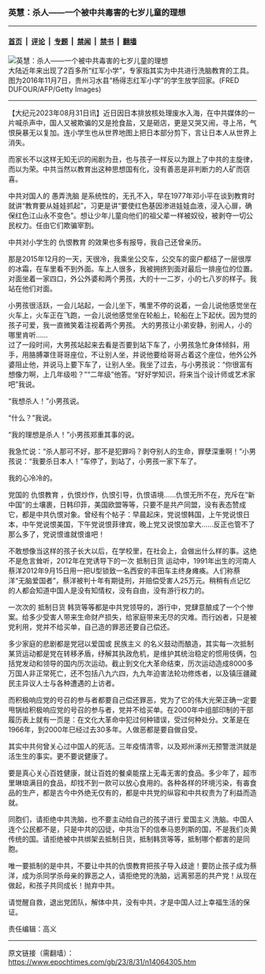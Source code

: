 ### 英慧：杀人——一个被中共毒害的七岁儿童的理想

---

#### [首页](../../../..?n14064305) &nbsp;|&nbsp; [评论](../../../../../epoch-comment?n14064305) &nbsp;|&nbsp; [专题](../../../../../epoch-special?n14064305) &nbsp;|&nbsp; [禁闻](../../../../../epoch-news?n14064305) &nbsp;|&nbsp; [禁书](../../../../../books?n14064305) &nbsp;|&nbsp; [翻墙](https://github.com/gfw-breaker/nogfw/blob/master/README.md?n14064305)


<div><img alt="英慧：杀人——一个被中共毒害的七岁儿童的理想" class="attachment-djy_600_400 size-djy_600_400 wp-post-image" src="https://i.epochtimes.com/assets/uploads/2017/10/GettyImages-635003132-600x400.jpg"/>
<div class="caption">
 大陆近年来出现了2百多所“红军小学”，专家指其实为中共进行洗脑教育的工具。图为2016年11月7日，贵州习水县“杨得志红军小学”的学生放学回家。(FRED DUFOUR/AFP/Getty Images)
</div></div><hr/><div class="post_content" id="artbody" itemprop="articleBody">
 <!-- article content begin -->
 <p>
  【大纪元2023年08月31日讯】近日因日本排放核处理废水入海，在中共媒体的一片喊杀声中，国人又被欺骗的又是抢食盐，又是砸店，更是又哭又闹，寻上吊，气恨戾暴无以复加。连小学生也从世界地图上把日本部分剪下，言让日本人从世界上消失。
 </p>
 <p>
  而家长不以这样无知无识的闹剧为丑，也与孩子一样反以为跟上了中共的主旋律，而以为荣。中共当然以教育出这种思想国有化，没有善恶是非判断力的人矿而窃喜。
 </p>
 <p>
  中共对国人的
  <ok href="https://www.epochtimes.com/gb/tag/%E6%84%9A%E5%BC%84%E6%B4%97%E8%84%91.html">
   愚弄洗脑
  </ok>
  是系统性的，无孔不入，早在1977年邓小平在谈到教育时就讲“教育要从娃娃抓起”，习更是讲“要使红色基因渗进娃娃血液，浸入心扉，确保红色江山永不变色”。想让少年儿童向他们的祖父辈一样被奴役，被剥夺一切公民权力。任由它们欺骗宰割。
 </p>
 <p>
  中共对小学生的
  <ok href="https://www.epochtimes.com/gb/tag/%E4%BB%87%E6%81%A8%E6%95%99%E8%82%B2.html">
   仇恨教育
  </ok>
  的效果也多有报导，我自己还曾亲历。
 </p>
 <p>
  那是2015年12月的一天，天很冷，我乘坐公交车，公交车的窗户都结了一层很厚的冰霜，在车里看不到外面。车上人很多，我被拥挤到面对最后一排座位的位置。 对面坐着一家四口，外公外婆和两个男孩，大的十一二岁，小的七八岁的样子。我站在他们对面。
 </p>
 <p>
  小男孩很活跃，一会儿站起，一会儿坐下，嘴里不停的说着，一会儿说他感觉坐在火车上，火车正在飞跑，一会儿说他感觉坐在轮船上，轮船在上下起伏。因为觉的孩子可爱，我一直微笑着注视着两个男孩。 大的男孩让小弟安静，别闹人，小的哪里肯听……
  <br/>
  过了一段时间，大男孩站起来去看是否要到站下车了，小男孩急忙身体倾斜，用手，用胳膊罩住哥哥座位，不让别人坐，并说他要给哥哥占着这个座位，他外公外婆阻止他，并说马上要下车了，让别人坐。我坐了过去，与小男孩说：“你很富有想像力啊，上几年级啦？”“二年级”他答。“好好学知识，将来当个设计师或艺术家吧”我说。
 </p>
 <p>
  “我想杀人！”小男孩说。
 </p>
 <p>
  “什么？”我说。
 </p>
 <p>
  “我的理想是杀人！”小男孩郑重其事的说。
 </p>
 <p>
  我急忙说：“杀人那可不好，那不是犯罪吗？剥夺别人的生命，罪孽深重啊！”小男孩说：“我要杀日本人！”车停了，到站了，小男孩一家下车了。
 </p>
 <p>
  我的心冷冷的。
 </p>
 <p>
  党国的
  <ok href="https://www.epochtimes.com/gb/tag/%E4%BB%87%E6%81%A8%E6%95%99%E8%82%B2.html">
   仇恨教育
  </ok>
  ，仇恨炒作，仇恨引导，仇恨语境……仇恨无所不在，充斥在“新中国”的土壤裹，日韩印菲，美国欧盟等等，只要不是共产同盟，没有表态赞成它，都是中共仇恨对象。曾经有个帖子：早晨起床，党说恨韩国，上午党说恨日本，中午党说恨美国，下午党说恨菲律宾，晚上党又说恨加拿大……反正也管不了那么多了，党说恨谁就恨谁吧！
 </p>
 <p>
  不敢想像当这样的孩子长大以后，在学校里，在社会上，会做出什么样的事。这绝不是危言耸听，2012年在党诱导下的一次
  <ok href="https://www.epochtimes.com/gb/tag/%E6%8A%B5%E5%88%B6%E6%97%A5%E8%B4%A7.html">
   抵制日货
  </ok>
  运动中，1991年出生的河南人蔡洋2012年9月15日用一把U型锁致一名西安的丰田车主终身瘫痪。人们称蔡洋“无脑爱国者”，蔡洋被判十年有期徒刑，并赔偿受害人25万元。稍稍有点记忆的人都会知道中国人是没有知情权，没有自由，没有游行权力的。
 </p>
 <p>
  一次次的
  <ok href="https://www.epochtimes.com/gb/tag/%E6%8A%B5%E5%88%B6%E6%97%A5%E8%B4%A7.html">
   抵制日货
  </ok>
  韩货等等都是中共党领导的，游行中，党肆意酿成了一个个惨案。给多少受害人带来生命财产损失，给家庭带来无尽的灾难。而行凶者，只是被党利用，党并不给买单，自己造的罪恶还要自己偿还。
 </p>
 <p>
  多少家庭的悲剧都是党冠以爱国或
  <ok href="https://www.epochtimes.com/gb/tag/%E6%B0%91%E6%97%8F%E4%B8%BB%E4%B9%89.html">
   民族主义
  </ok>
  的名义鼓动而酿造，其实每一次抵制某货运动都是党在转移矛盾，纾解其执政危机，是维护其统治稳定的惯用伎俩，包括党发动和领导的国内历次运动。截止到文化大革命结束，历次运动造成8000多万国人非正常死亡，还不包括八九六四，九九年迫害法轮功修炼者，以及镇压疆藏民主异议人士与各种遭遇的上访者。
 </p>
 <p>
  而积极响应党的号召的参与者都要自己偿还罪恶，党为了它的伟大光荣正确一定要甩锅给积极响应党的号召的参与者，党并不给买单。在2000年中组部印制的干部履历表上就有一页是：在文化大革命中犯过何种错误，受过何种处分。文革是在1966年，到2000年巳经过去30多年。人做恶都是要自做自受。
 </p>
 <p>
  其实中共何曾关心过中国人的死活。三年疫情清零，以及郑州涿州无预警泄洪就是活生生的事实。更不要说健康了。
 </p>
 <p>
  要是真心关心百姓健康，就让百姓的餐桌能摆上无毒无害的食品。多少年了，超市里琳琅满目的食品，却找不到一款可以放心食用的。各种各样的环境污染，有毐食品的生产，都是古今中外绝无仅有的，都是中共党的纵容和中共权贵为了利益而造就。
 </p>
 <p>
  同胞们，请拒绝中共洗脑，也不要主动给自己的孩子进行
  <ok href="https://www.epochtimes.com/gb/tag/%E7%88%B1%E5%9B%BD%E4%B8%BB%E4%B9%89.html">
   爱国主义
  </ok>
  洗脑。中国人连个公民都不是，只是中共的囚徒，中共治下的信奉马恩列斯的国，不是我们炎黄传统的国。请拒绝被中共绑架去抵制日货，抵制韩货等等，抵制哪个都害的是同胞。
 </p>
 <p>
  唯一要抵制的是中共，不要让中共的仇恨教育把孩子导入歧途！要防止孩子成为蔡洋，成为杀同学杀母亲的罪恶之人，请拒绝党的洗脑，远离邪恶的共产党！从现在做起，和孩子共同成长！抛弃中共。
 </p>
 <p>
  请觉醒自救，退出党团队，解体中共，没有中共，才是中国人过上幸福生活的保证。
 </p>
 <p>
  责任编辑：高义
 </p>
 <!-- article content end -->
 <div id="below_article_ad">
 </div>
</div>


---

原文链接（需翻墙）：https://www.epochtimes.com/gb/23/8/31/n14064305.htm